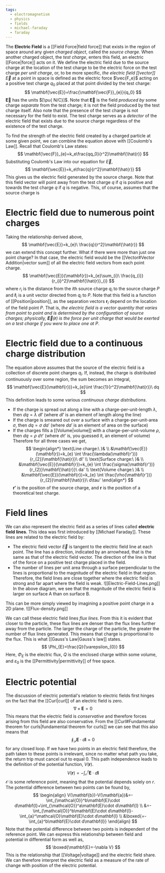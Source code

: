 ```yaml
---
tags:
  - electromagnetism
  - physics
  - fields
  - michael-faraday
  - faraday
---
```

The **Electric Field** is a [[Field Force|field force]] that exists in the region of space around any given *charged object*, called the *source charge*. When another charged object, the *test charge*, enters this field, an electric [[Force|force]] acts on it. We define the electric field due to the source charge at the location of the test charge to be the electric force on the test charge *per unit charge*, or, to be more specific, *the electric field [[vector]]* $\vec{E}$ at a point in space is defined as the electric force $\vec{F_e}$ acting on a positive test charge $q_0$ placed at that point divided by the test charge:
$$
	\mathbf{\vec{E}}=\frac{\mathbf{\vec{F}}_{e}}{q_0}
$$
$\mathbf{\vec{E}}$ has the units $[\pu{ N/C}]$. Note that $\mathbf{\vec{E}}$ is the field *produced by* some charge *separate* from the test charge; it is not the field produced by the test charge itself. Also note that the presence of the test charge is not necessary for the field to exist. The test charge serves as a *detector* of the electric field that exists due to the source charge regardless of the existence of the test charge.

To find the strength of the electric field created by a charged particle at some given point, we can combine the equation above with [[Coulomb's Law]]. Recall that Coulomb's Law states:
$$
	\mathbf{\vec{F}}_{e}=k_e\frac{qq_0}{r^2}\mathbf{\hat{r}}
$$
Substituting Coulomb's Law into our equation for $\vec{E}$,
$$
	\mathbf{\vec{E}}=k_e\frac{q}{r^2}\mathbf{\hat{r}}
$$
This gives us the electric field generated by the source charge. Note that this field vector will point away from the test charge $q$ if $q$ is positive and towards the test charge $q$ if $q$ is negative. This, of course, assumes that the source charge is
# Electric field due to numerous point charges
Taking the relationship derived above,
$$
\mathbf{\vec{E}}=k_{e}\ \frac{q}{r^2}\mathbf{\hat{r}}
$$
we can extend this concept further. What if there were more than just one point charge? In that case, the electric field would be the [[Vector#Vector Addition|vector sum]] of all the electric field vectors from each point charge.
$$
\mathbf{\vec{E}}(\mathbf{r})=k_{e}\sum_{i}\ \frac{q_{i}}{r_{i}^2}\mathbf{\hat{r}}_{i}
$$
where $r_{i}$ is the distance from the $i$th source charge $q_{i}$ to the source charge $P$ and $\mathbf{\hat{r}}_{i}$ is a unit vector directed from $q_{i}$ to $P$. Note that this field is a function of [[Position|position]], as the separation vectors $\mathbf{r}_{i}$ depend on the location of the field point $P$. That is, *the electric field is a vector quantity that varies from point to point and is determined by the configuration of source charges; physically, $\mathbf{\vec{E}}(\mathbf{r})$ is the force per unit charge that would be exerted on a test charge if you were to place one at $P$*.
# Electric field due to a continuous charge distribution
The equation above assumes that the source of the electric field is a collection of discrete point charges $q_{i}$. If, instead, the charge is distributed continuously over some region, the sum becomes an integral,
$$
\mathbf{\vec{E}(\mathbf{r})}=k_{e}\int \frac{1}{r^2}\mathbf{\hat{r}}\ dq
$$
This definition leads to some various *continuous charge distributions*.
- If the charge is spread out along a line with a charge-per-unit-length $\lambda$, then $dq=\lambda \ dl'$ (where $dl'$ is an element of length along the line)
- If the charge is smeared out over a surface with a charge-per-unit-area $\sigma$, then $dq=\sigma\ da'$ (where $da'$ is an element of area on the surface)
- If the charges fills a [[Volume|volume]] with a charge-per-unit-volume $\rho$, then $dq= \rho\ d\tau'$ (where $d\tau'$ is, you guessed it, an element of volume)
Therefore for all three cases we get,
$$
\begin{align*}
\text{Line charge:\ }& \\
&\mathbf{\vec{E}}(\mathbf{r})=k_{e} \int \frac{\lambda(\mathbf{r'})}{r_{2}}\mathbf{\hat{r}}\ dl' \\
\text{Surface charge:\ }& \\
&\mathbf{\vec{E}}(\mathbf{r})=k_{e} \int \frac{\sigma(\mathbf{r'})}{r_{2}}\mathbf{\hat{r}}\ da' \\
\text{Volume charge:\ }& \\
&\mathbf{\vec{E}}(\mathbf{r})=k_{e} \int \frac{\rho(\mathbf{r'})}{r_{2}}\mathbf{\hat{r}}\ d\tau'
\end{align*}
$$
$\mathbf{r'}$ is the position of the source charge, and $\mathbf{r}$ is the position of a theoretical test charge. 
# Field lines
We can also represent the electric field as a series of lines called **electric field lines**. This idea was first introduced by [[Michael Faraday]]. These lines are related to the electric field by:
- The electric field vector $\vec{E}$ is tangent to the electric field line at each point. The line has a direction, indicated by an arrowhead, that is the same as that of the electric field vector. The direction of the line is that of the force on a positive test charge placed in the field.
- The number of lines per unit area through a surface perpendicular to the lines is proportional to the magnitude of the electric field in that region. Therefore, the field lines are close together where the electric field is strong and far apart where the field is weak.
![[Electric-Field-Lines.png]]
In the above diagram, we see that the magnitude of the electric field is larger on surface A than on surface B. 

This can be more simply viewed by imagining a positive point charge in a 2D plane.
![[Flux-density.png]]

We can call these electric field lines *flux lines*. From this it is evident that closer to the particle, these flux lines are denser than the flux lines further away from the particle. The larger the charge of the particle, the greater the number of flux lines generated. This means that charge is proportional to the flux. This is what [[Gauss's Law|Gauss's law]] states.
$$
\Phi_{E}=\frac{Q}{\varepsilon_{0}}
$$
Here, $\Phi_{E}$ is the electric flux, $Q$ is the enclosed charge within some volume, and $\varepsilon_{0}$ is the [[Permittivity|permittivity]] of free space.
# Electric potential
The discussion of electric potential's relation to electric fields first hinges on the fact that the [[Curl|curl]] of an electric field is zero.
$$
\nabla \times \mathbf{E}=0
$$
This means that the electric field is *conservative* and therefore forces arising from this field are also conservative. From the [[Curl#Fundamental theorem for curls|fundamental theorem for curls]] we can see that this also means that
$$
\oint_{\mathcal{S}}\mathbf{E}\cdot d\mathbf{l}=0
$$
for any closed loop. If we have two points in an electric field therefore, the path taken to these points is irrelevant, since no matter what path you take, the return trip must cancel out to equal 0. This path independence leads to the definition of the potential function, $V(\mathbf{r})$.
$$
V(\mathbf{r})=-\int_{\mathcal{O}}^r\mathbf{E}\cdot d\mathbf{l}
$$
$\mathcal{O}$ is some reference point, meaning that the potential depends solely on $r$. The potential difference between two points can be found by,
$$
\begin{align}
V(\mathbf{b})-V(\mathbf{a})&=-\int_{\mathcal{O}}^b\mathbf{E}\cdot d\mathbf{l}+\int_{\mathcal{O}}^a\mathbf{E}\cdot d\mathbf{l} \\
&=-\int_{\mathcal{O}}^b\mathbf{E}\cdot d\mathbf{l}-\int_{a}^\mathcal{O}\mathbf{E}\cdot d\mathbf{l} \\
&\boxed{=-\int_{a}^b\mathbf{E}\cdot d\mathbf{l}}
\end{align}
$$
Note that the potential difference between two points is independent of the reference point. We can express this relationship between field and potential in differential form as well as,
$$
\boxed{\mathbf{E}=-\nabla V}
$$
This is the relationship that [[Voltage|voltage]] and the electric field share. We can therefore interpret the electric field as a measure of the rate of change with position of the electric potential.